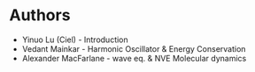 # Authors
* Yinuo Lu (Ciel) - Introduction
* Vedant Mainkar - Harmonic Oscillator & Energy Conservation
* Alexander MacFarlane - wave eq. & NVE Molecular dynamics

